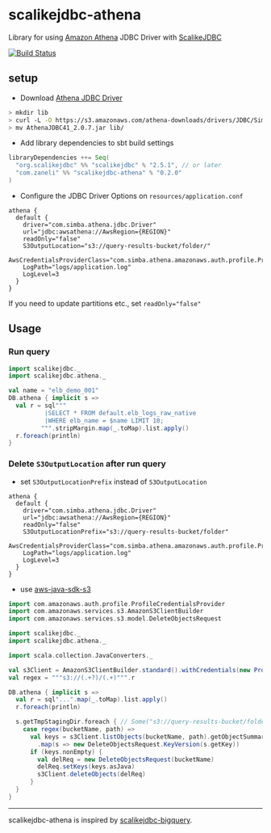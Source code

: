 # scalikejdbc-athena

Library for using [Amazon Athena](https://aws.amazon.com/athena/) JDBC Driver with [ScalikeJDBC](http://scalikejdbc.org/)

[![Build Status](https://api.travis-ci.org/zaneli/scalikejdbc-athena.svg?branch=master)](https://travis-ci.org/zaneli/scalikejdbc-athena)

## setup

- Download [Athena JDBC Driver](https://docs.aws.amazon.com/athena/latest/ug/connect-with-jdbc.html)
```sh
> mkdir lib
> curl -L -O https://s3.amazonaws.com/athena-downloads/drivers/JDBC/SimbaAthenaJDBC_2.0.7/AthenaJDBC41_2.0.7.jar
> mv AthenaJDBC41_2.0.7.jar lib/
```

- Add library dependencies to sbt build settings
```scala
libraryDependencies ++= Seq(
  "org.scalikejdbc" %% "scalikejdbc" % "2.5.1", // or later
  "com.zaneli" %% "scalikejdbc-athena" % "0.2.0"
)
```

- Configure the JDBC Driver Options on `resources/application.conf`

```
athena {
  default {
    driver="com.simba.athena.jdbc.Driver"
    url="jdbc:awsathena://AwsRegion={REGION}"
    readOnly="false"
    S3OutputLocation="s3://query-results-bucket/folder/"
    AwsCredentialsProviderClass="com.simba.athena.amazonaws.auth.profile.ProfileCredentialsProvider"
    LogPath="logs/application.log"
    LogLevel=3
  }
}
```

If you need to update partitions etc., set `readOnly="false"`

## Usage

### Run query

```scala
import scalikejdbc._
import scalikejdbc.athena._

val name = "elb_demo_001"
DB.athena { implicit s =>
  val r = sql"""
          |SELECT * FROM default.elb_logs_raw_native
          |WHERE elb_name = $name LIMIT 10;
         """.stripMargin.map(_.toMap).list.apply()
  r.foreach(println)
}
```

### Delete `S3OutputLocation` after run query

* set `S3OutputLocationPrefix` instead of `S3OutputLocation`
```
athena {
  default {
    driver="com.simba.athena.jdbc.Driver"
    url="jdbc:awsathena://AwsRegion={REGION}"
    readOnly="false"
    S3OutputLocationPrefix="s3://query-results-bucket/folder"
    AwsCredentialsProviderClass="com.simba.athena.amazonaws.auth.profile.ProfileCredentialsProvider"
    LogPath="logs/application.log"
    LogLevel=3
  }
}
```

* use [aws-java-sdk-s3](https://docs.aws.amazon.com/AmazonS3/latest/dev/DeletingMultipleObjectsUsingJava.html)

```scala
import com.amazonaws.auth.profile.ProfileCredentialsProvider
import com.amazonaws.services.s3.AmazonS3ClientBuilder
import com.amazonaws.services.s3.model.DeleteObjectsRequest

import scalikejdbc._
import scalikejdbc.athena._

import scala.collection.JavaConverters._

val s3Client = AmazonS3ClientBuilder.standard().withCredentials(new ProfileCredentialsProvider()).build()
val regex = """s3://(.+?)/(.+)""".r

DB.athena { implicit s =>
  val r = sql"...".map(_.toMap).list.apply()
  r.foreach(println)

  s.getTmpStagingDir.foreach { // Some("s3://query-results-bucket/folder/${java.util.UUID.randomUUID}")
    case regex(bucketName, path) =>
      val keys = s3Client.listObjects(bucketName, path).getObjectSummaries.asScala
        .map(s => new DeleteObjectsRequest.KeyVersion(s.getKey))
      if (keys.nonEmpty) {
        val delReq = new DeleteObjectsRequest(bucketName)
        delReq.setKeys(keys.asJava)
        s3Client.deleteObjects(delReq)
      }
  }
}
```

---

scalikejdbc-athena is inspired by [scalikejdbc-bigquery](https://github.com/ocadaruma/scalikejdbc-bigquery).

